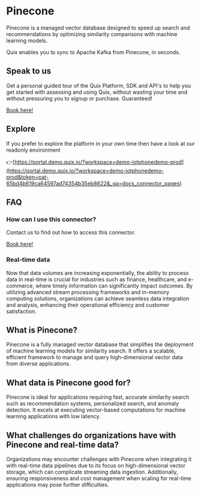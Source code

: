 <!-- START MARKDOWN -->
<!--[tech-name]-->
# Pinecone

<!--[blurb-about-tech]-->
Pinecone is a managed vector database designed to speed up search and recommendations by optimizing similarity comparisons with machine learning models.

Quix enables you to sync to Apache Kafka <span id="to_or_from">from</span> <span id="techname">Pinecone</span>, in seconds.

## Speak to us

Get a personal guided tour of the Quix Platform, SDK and API's to help you get started with assessing and using Quix, without wasting your time and without pressuring you to signup or purchase. Guaranteed!

[Book here!](https://quix.io/book-a-demo)

## Explore

If you prefer to explore the platform in your own time then have a look at our readonly environment

👉[https://portal.demo.quix.io/?workspace=demo-iotphonedemo-prod](https://portal.demo.quix.io/?workspace=demo-iotphonedemo-prod&token=pat-65bd4b619ca64597ad74354b35eb8622&_ga=docs_connector_pages)

## FAQ 

### How can I use this connector?

Contact us to find out how to access this connector.

[Book here!](https://quix.io/book-a-demo)

### Real-time data

Now that data volumes are increasing exponentially, the ability to process data in real-time is crucial for industries such as finance, healthcare, and e-commerce, where timely information can significantly impact outcomes. By utilizing advanced stream processing frameworks and in-memory computing solutions, organizations can achieve seamless data integration and analysis, enhancing their operational efficiency and customer satisfaction.

## What is <span id="techname">Pinecone</span>?

<!--[tech-seo-text]-->
Pinecone is a fully managed vector database that simplifies the deployment of machine learning models for similarity search. It offers a scalable, efficient framework to manage and query high-dimensional vector data from diverse applications.

## What data is <span id="techname">Pinecone</span> good for?

<!--[tech-data-seo-text]-->
Pinecone is ideal for applications requiring fast, accurate similarity search such as recommendation systems, personalized search, and anomaly detection. It excels at executing vector-based computations for machine learning applications with low latency.

## What challenges do organizations have with <span id="techname">Pinecone</span> and real-time data?

<!--[tech-challenges-seo-text]-->
Organizations may encounter challenges with Pinecone when integrating it with real-time data pipelines due to its focus on high-dimensional vector storage, which can complicate streaming data ingestion. Additionally, ensuring responsiveness and cost management when scaling for real-time applications may pose further difficulties.
<!-- END MARKDOWN -->